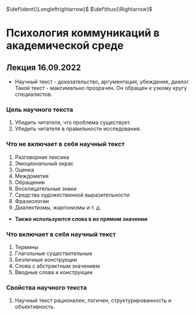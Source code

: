 <!-- Macros: start -->
$\def\ident{\Longleftrightarrow}$
$\def\thus{\Rightarrow}$
$\newcommand{\braket}[1]{\langle #1 \rangle}$
$\newcommand{\block}[2]{\begin{#1} #2 \end{#1}}$
$\newcommand{\cases}[1]{\block{cases}{#1}}$
$\newcommand{\wrapmat}[2]{\block{#1}{#2}}$
$\newcommand{\mat}[1]{\wrapmat{Vmatrix}{#1}}$
$\newcommand{\det}[1]{\wrapmat{vmatrix}{#1}}$
$\newcommand{\pmat}[1]{\wrapmat{pmatrix}{#1}}$
$\newcommand{\upline}[1]{\overline{#1}}$
$\newcommand{\dnline}[1]{\underline{#1}}$
<!-- Macros: end -->

# Психология коммуникаций в академической среде

## Лекция 16.09.2022


- Научный текст  - доказательство, аргументация, убеждение, диалог. Такой текст - максимально прозрачен. Он обращен к узкому кругу специалистов.

### Цель научного текста
1. 	Убедить читателя, что проблема существует.
2. 	Убедить читателя в правильности исследования.

### Что не включает в себя научный текст

1. Разговорная лексика
2. Эмоциональный окрас
3. Оценка
4. Междометия
5. Обращения
6. Восклицательные знаки
7. Средства художественной выразительности
8. Фразеологии
9. Диалектизмы, жаргонизмы и т. д.

- **Также используются слова в их прямом значении**

### Что включает в себя научный текст
1. Термины
2. Глагольные существительные
3. Безличные конструкции
4. Слова с абстрактным значением
5. Вводные слова и конструкции

### Свойства научного текста
1. Научный текст рационален, логичен, структурированность и объективность.

